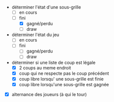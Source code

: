 - déterminer l'état d'une sous-grille
  - [ ] en cours
  - [ ] fini
    - [x] gagné/perdu
    - [ ] draw
- déterminer l'état du jeu
  - [ ] en cours
  - [ ] fini
    - [ ] gagné/perdu
    - [ ] draw
- déterminer si une liste de coup est légale
  - [x] 2 coups au meme endroit
  - [x] coup qui ne respecte pas le coup précédent
  - [x] coup libre lorsqu' une sous-grille est finie
  - [x] coup libre lorsqu'une sous-grille est gagnée
- [x] alternance des joueurs (à qui le tour)
